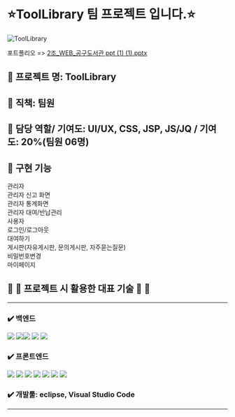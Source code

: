 #  :star:ToolLibrary 팀 프로젝트 입니다.:star:

![ToolLibrary](https://user-images.githubusercontent.com/89379902/211279145-64180acb-fd8f-4255-93bc-b9a0f55eb7ac.png)

포트폴리오 => [2조_WEB_공구도서관 ppt  (1) (1).pptx](https://github.com/jisun22/ToolLibrary/files/10343058/2._WEB_.ppt.1.1.pptx)


## :purple_heart: 프로젝트 명: ToolLibrary

## :purple_heart: 직책: 팀원

## :purple_heart: 담당 역할/ 기여도: UI/UX, CSS, JSP, JS/JQ / 기여도: 20%(팀원 06명)

## :purple_heart: 구현 기능
관리자 <br/>
관리자 신고 화면 <br/>
관리자 통계화면 <br/>
관리자 대여/반납관리 <br/>
사용자 <br/>
로그인/로그아웃 <br/>
대여하기 <br/>
게시판(자유게시판, 문의게시판, 자주묻는질문) <br/>
비밀번호변경 <br/>
마이페이지

## 🔧 :wrench: 프로젝트 시 활용한 대표 기술 🔧 :wrench:
*********************************************
### ✔️ 백엔드
<img src="https://img.shields.io/badge/Spring-6DB33F?style=for-the-badge&logo=Spring&logoColor=green"> <img src="https://img.shields.io/badge/Spring Boot-6DB33F?style=for-the-badge&logo=Spring Boot&logoColor=yellow"><img src="https://img.shields.io/badge/oracle-F80000?style=for-the-badge&logo=oracle&logoColor=white"> 
  <img src="https://img.shields.io/badge/mysql-4479A1?style=for-the-badge&logo=mysql&logoColor=white">  <img src="https://img.shields.io/badge/java-007396?style=for-the-badge&logo=java&logoColor=white">
<br/>
### ✔️ 프론트엔드
<img src="https://img.shields.io/badge/Redux-764ABC?style=for-the-badge&logo=Redux&logoColor=purple"> <img src="https://img.shields.io/badge/Next.js-000000?style=for-the-badge&logo=Next.js&logoColor=white">
<img src="https://img.shields.io/badge/bootstrap-7952B3?style=for-the-badge&logo=bootstrap&logoColor=white">
  <img src="https://img.shields.io/badge/html5-E34F26?style=for-the-badge&logo=html5&logoColor=white"> 
  <img src="https://img.shields.io/badge/css-1572B6?style=for-the-badge&logo=css3&logoColor=white"> 
  <img src="https://img.shields.io/badge/javascript-F7DF1E?style=for-the-badge&logo=javascript&logoColor=black"> 
  <img src="https://img.shields.io/badge/jquery-0769AD?style=for-the-badge&logo=jquery&logoColor=white">
<br/>
### ✔️ 개발툴: eclipse, Visual Studio Code
*********************************************

